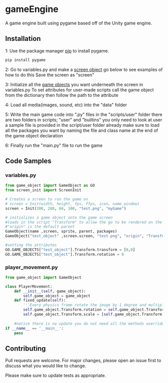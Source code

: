 # gameEngine

A game engine built using pygame based off of the Unity game engine.

## Installation

1: Use the package manager [pip](https://pip.pypa.io/en/stable/) to install pygame.

```bash
pip install pygame
```
2: Go to variables.py and make a [screen object](ScreenInit.md)
	go below to see examples of how to do this
	Save the screen as "screen"

3: Initialize all the [game objects](game%20objects.md) you want underneath the screen in variables.py
	To set attributes for user-made scripts call the game object from the dictionary then follow the path to the attribute

4: Load all media(images, sound, etc) into the "data" folder  

5: Write the main game code into ".py" files in the "scripts/user" folder
	there are two folders in scripts; "user" and "builtins" you only need to look at user
  	a sample file is provided in the script/user folder already
 	make sure to load all the packages you want by naming the file and class name at the end of the game object declaration
  
6: Finally run the "main.py" file to run the game
## Code Samples

### variables.py
```python
from game_object import GameObject as GO
from screen_init import ScreenInit

# Creates a screen to run the game on
# screen = Init(width, height, fps, ffps, icon, name_window)
screen = Init(300, 280, 60, 100, "test.png", "myGame")

# initializes a game object onto the game screen
#loads in the script "Transform" to allow the go to be rendered on the screen and moved
#"origin" is the default parent
GameObject(name ,screen, sprite, parent, packages)
GameObject("test_object" ,screen.screen, "test.png", "origin", "Transform.transform")

#setting the attributes
GO.GAME_OBJECTS["test_object"].Transform.transform = [0,0]
GO.GAME_OBJECTS["test_object"].Transform.rotation = 0
```

### player_movement.py
```python
from game_object import GameObject

class PlayerMovement:
	def __init__(self, game_object):
		self.game_object = game_object
	def fixed_update(self):
		'''Every physics frame rotate the image by 1 degree and multiply the scale by 0.999'''
		self.game_object.Transform.rotation = self.game_object.Transform.rotation - 1
		self.game_object.Transform.scale = [self.game_object.Transform.scale[0] * 0.999, self.game_object.Transform.scale[1] * 0.999]
		
	#notice there is no update you do not need all the methods overriden in the player made scripts for it to run properly
if __name__ == '__main__':
    pass
```

## Contributing

Pull requests are welcome. For major changes, please open an issue first
to discuss what you would like to change.

Please make sure to update tests as appropriate.
